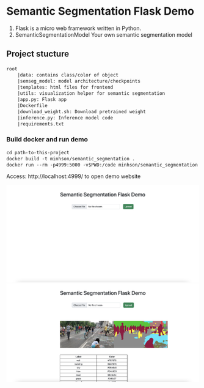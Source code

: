 # Semantic Segmentation Flask Demo

1) Flask is a micro web framework written in Python.
2) SemanticSegmentationModel Your own semantic segmentation model

## Project stucture
```
root
    |data: contains class/color of object
    |semseg_model: model architecture/checkpoints
    |templates: html files for frontend
    |utils: visualization helper for semantic segmentation
    |app.py: Flask app
    |Dockerfile
    |download_weight.sh: Download pretrained weight
    |inference.py: Inference model code
    |requirements.txt
```

### Build docker and run demo

```
cd path-to-this-project
docker build -t minhson/semantic_segmentation .
docker run --rm -p4999:5000 -v$PWD:/code minhson/semantic_segmentation
```

Access: http://localhost:4999/ to open demo website

![Homepage](image/home_page.png)
![Demo](image/result.png)
